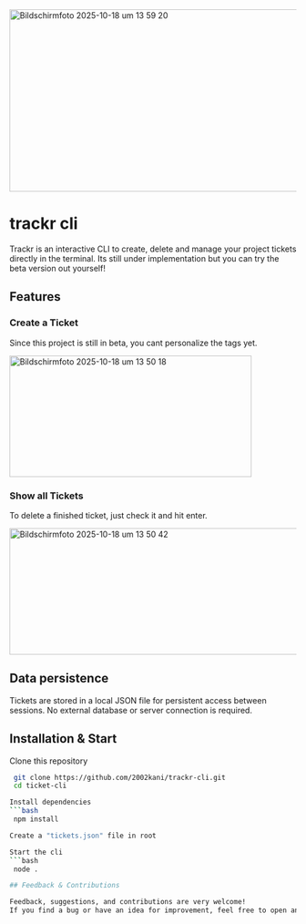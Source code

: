 <img width="680" height="320" alt="Bildschirmfoto 2025-10-18 um 13 59 20" src="https://github.com/user-attachments/assets/4e79607f-2d5b-4b54-8804-4337334df94d" />

# trackr cli
Trackr is an interactive CLI to create, delete and manage your project tickets directly in the terminal. Its still under implementation but you can try the beta version out yourself!

## Features
### Create a Ticket

Since this project is still in beta, you cant personalize the tags yet.

<img width="425" height="213" alt="Bildschirmfoto 2025-10-18 um 13 50 18" src="https://github.com/user-attachments/assets/afbb796b-7503-45fa-aa2b-b295a45356c8" />


### Show all Tickets

To delete a finished ticket, just check it and hit enter.

<img width="630" height="222" alt="Bildschirmfoto 2025-10-18 um 13 50 42" src="https://github.com/user-attachments/assets/ff7e7598-b215-4d15-b901-9092024caf2f" />

## Data persistence
Tickets are stored in a local JSON file for persistent access between sessions. No external database or server connection is required.

## Installation & Start
Clone this repository
  ```bash
   git clone https://github.com/2002kani/trackr-cli.git
   cd ticket-cli

Install dependencies
```bash
   npm install

Create a "tickets.json" file in root

Start the cli
```bash
   node .

## Feedback & Contributions

Feedback, suggestions, and contributions are very welcome!  
If you find a bug or have an idea for improvement, feel free to open an issue or submit a pull request.
